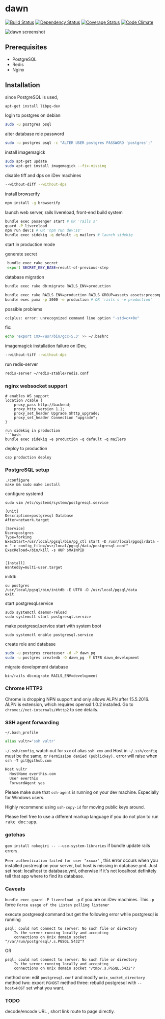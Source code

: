# dawn

[![Build Status](https://travis-ci.org/everthis/dawn.svg?branch=master)](https://travis-ci.org/everthis/dawn)
[![Dependency Status](https://gemnasium.com/badges/github.com/everthis/dawn.svg)](https://gemnasium.com/github.com/everthis/dawn)
[![Coverage Status](https://coveralls.io/repos/github/everthis/dawn/badge.svg?branch=master)](https://coveralls.io/github/everthis/dawn?branch=master)
[![Code Climate](https://codeclimate.com/github/everthis/dawn/badges/gpa.svg)](https://codeclimate.com/github/everthis/dawn)

![dawn screenshot](https://github.com/everthis/dawn-ror/raw/master/screenshot.png "dawn screenshot")

## Prerequisites
* PostgreSQL
* Redis
* Nginx

## Installation

since PostgreSQL is used,

```bash
apt-get install libpq-dev
```


login to postgres on debian 
```bash
sudo -u postgres psql
```

alter database role password

```bash
sudo -u postgres psql -c "ALTER USER postgres PASSWORD 'postgres';"
```

install imagemagick

```bash
sudo apt-get update
sudo apt-get install imagemagick --fix-missing
```
disable tiff and dps on iDev machines
```bash
--without-diff --without-dps
```

install browserify 
```bash
npm install -g browserify
```
launch web server, rails livereload, front-end build system

```bash
bundle exec passenger start # OR 'rails s'
guard -P livereload
npm run dev:s # OR 'npm run dev:ss'
bundle exec sidekiq -q default -q mailers # launch sidekiq
```

start in production mode

generate secret

```bash
 bundle exec rake secret
 export SECRET_KEY_BASE=result-of-previous-step
```
database migration

```bash
bundle exec rake db:migrate RAILS_ENV=production
```

```bash
bundle exec rake RAILS_ENV=production RAILS_GROUP=assets assets:precompile
bundle exec puma -p 3000 -e production # OR 'rails s -e production'
```
possible problems

```bash
cc1plus: error: unrecognized command line option "-std=c++0x"
```
fix:
```bash
echo 'export CXX=/usr/bin/gcc-5.3' >> ~/.bashrc
```

imagemagick installation failure on iDev, 
```bash
--without-tiff --without-dps
```

run redis-server 
```bash
redis-server ~/redis-stable/redis.conf
```
### nginx websocket support

```
# enables WS support
location /cable {
	proxy_pass http://backend;
	proxy_http_version 1.1;
	proxy_set_header Upgrade $http_upgrade;
	proxy_set_header Connection "upgrade";
}

run sidekiq in production
```bash
bundle exec sidekiq -e production -q default -q mailers
```


deploy to production
```
cap production deploy
```

### PostgreSQL setup
```
./configure
make && sudo make install
```

configure systemd
```
sudo vim /etc/systemd/system/postgresql.service
```

```
[Unit]
Description=postgresql Database
After=network.target

[Service]
User=postgres
Type=forking
ExecStart=/usr/local/pgsql/bin/pg_ctl start -D /usr/local/pgsql/data -o "-c config_file=/usr/local/pgsql/data/postgresql.conf"
ExecReload=/bin/kill -s HUP $MAINPID


[Install]
WantedBy=multi-user.target
```

initdb
```
su postgres
/usr/local/pgsql/bin/initdb -E UTF8 -D /usr/local/pgsql/data
exit
```

start postgresql.service
```
sudo systemctl daemon-reload
sudo systemctl start postgresql.service
```

make postgresql.service start with system boot
```
sudo systemctl enable postgresql.service
```

create role and database
```bash
sudo -u postgres createuser -d -P dawn_pg
sudo -u postgres createdb -O dawn_pg -E UTF8 dawn_development
```

migrate development database
```
bin/rails db:migrate RAILS_ENV=development
```

### Chrome HTTP2 

Chrome is dropping NPN support and only allows ALPN after 15.5.2016. ALPN is extension, which requires openssl 1.0.2 installed.
Go to `chrome://net-internals/#http2` to see details.

### SSH agent forwarding

`~/.bash_profile`
```bash
alias vultr='ssh vultr'
```

`~/.ssh/config`, watch out for `xxx` of alias `ssh xxx` and Host in `~/.ssh/config` must be the same, or `Permission denied (publickey).` error will raise when `ssh -T git@github.com`
```bash
Host vultr
  HostName everthis.com
  User everthis
  ForwardAgent yes
```
Please make sure that `ssh-agent` is running on your dev machine. Especially for Windows users.

Highly recommend using `ssh-copy-id` for moving public keys around.

Please feel free to use a different markup language if you do not plan to run
<tt>rake doc:app</tt>.

### gotchas

`gem install nokogiri -- --use-system-libraries` if bundle update rails errors.

`Peer authentication failed for user "xxxxx"` , this error occurs when you installed postresql on your server, but host is missing in database.yml. Just set host: localhost to database.yml,  otherwise if it's not localhost definitely tell that app where to find its database.


### Caveats
`bundle exec guard -P livereload -p` if you are on iDev machines. This `-p` force `Force usage of the Listen polling listener` 

execute postgresql command but get the following error while postgresql is running
```
psql: could not connect to server: No such file or directory
    Is the server running locally and accepting
    connections on Unix domain socket "/var/run/postgresql/.s.PGSQL.5432"?
```
OR
```
psql: could not connect to server: No such file or directory
    Is the server running locally and accepting
    connections on Unix domain socket "/tmp/.s.PGSQL.5432"?
```
method one: edit `postgresql.conf` and modify `unix_socket_directory`
method two: export `PGHOST`
method three: rebuild postgresql with `--host=HOST` set what you want.


### TODO
decode/encode URL , short link route to page directly.
